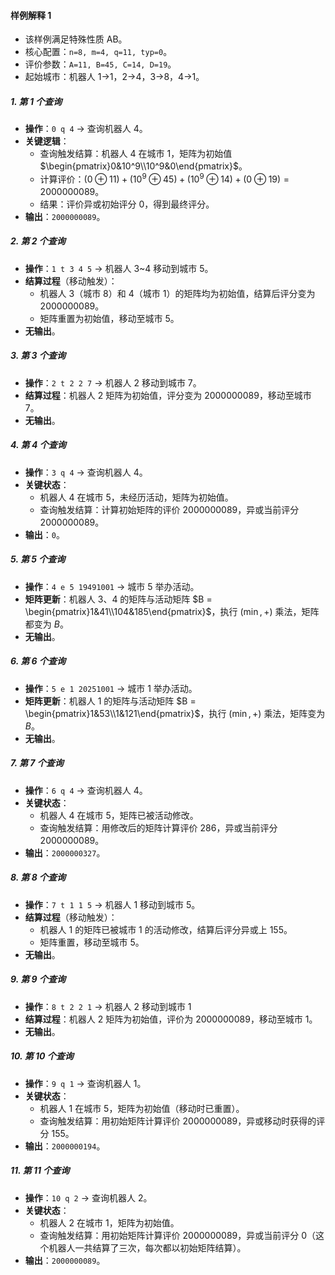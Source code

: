 #### 样例解释 1

- 该样例满足特殊性质 AB。
- 核心配置：`n=8, m=4, q=11, typ=0`。
- 评价参数：`A=11, B=45, C=14, D=19`。
- 起始城市：机器人 1→1，2→4，3→8，4→1。

##### 1. 第 1 个查询

- **操作**：`0 q 4` → 查询机器人 4。
- **关键逻辑**：
  - 查询触发结算：机器人 4 在城市 1，矩阵为初始值 $\begin{pmatrix}0&10^9\\10^9&0\end{pmatrix}$。
  - 计算评价：$(0\oplus11)+(10^9\oplus45)+(10^9\oplus14)+(0\oplus19)=2000000089$。
  - 结果：评价异或初始评分 0，得到最终评分。
- **输出**：`2000000089`。

##### 2. 第 2 个查询

- **操作**：`1 t 3 4 5` → 机器人 3\~4 移动到城市 5。
- **结算过程**（移动触发）：
  - 机器人 3（城市 8）和 4（城市 1）的矩阵均为初始值，结算后评分变为 $2000000089$。
  - 矩阵重置为初始值，移动至城市 5。
- **无输出**。

##### 3. 第 3 个查询

- **操作**：`2 t 2 2 7` → 机器人 2 移动到城市 7。
- **结算过程**：机器人 2 矩阵为初始值，评分变为 $2000000089$，移动至城市 7。
- **无输出**。

##### 4. 第 4 个查询

- **操作**：`3 q 4` → 查询机器人 4。
- **关键状态**：
  - 机器人 4 在城市 5，未经历活动，矩阵为初始值。
  - 查询触发结算：计算初始矩阵的评价 $2000000089$，异或当前评分 $2000000089$。
- **输出**：`0`。

##### 5. 第 5 个查询

- **操作**：`4 e 5 19491001` → 城市 5 举办活动。
- **矩阵更新**：机器人 3、4 的矩阵与活动矩阵 $B = \begin{pmatrix}1&41\\104&185\end{pmatrix}$，执行 $(\min, +)$ 乘法，矩阵都变为 $B$。
- **无输出**。

##### 6. 第 6 个查询

- **操作**：`5 e 1 20251001` → 城市 1 举办活动。
- **矩阵更新**：机器人 1 的矩阵与活动矩阵 $B = \begin{pmatrix}1&53\\1&121\end{pmatrix}$，执行 $(\min, +)$ 乘法，矩阵变为 $B$。
- **无输出**。

##### 7. 第 7 个查询

- **操作**：`6 q 4` → 查询机器人 4。
- **关键状态**：
  - 机器人 4 在城市 5，矩阵已被活动修改。
  - 查询触发结算：用修改后的矩阵计算评价 $286$，异或当前评分 $2000000089$。
- **输出**：`2000000327`。

##### 8. 第 8 个查询

- **操作**：`7 t 1 1 5` → 机器人 1 移动到城市 5。
- **结算过程**（移动触发）：
  - 机器人 1 的矩阵已被城市 1 的活动修改，结算后评分异或上 $155$。
  - 矩阵重置，移动至城市 5。
- **无输出**。

##### 9. 第 9 个查询

- **操作**：`8 t 2 2 1` → 机器人 2 移动到城市 1
- **结算过程**：机器人 2 矩阵为初始值，评价为 $2000000089$，移动至城市 1。
- **无输出**。

##### 10. 第 10 个查询

- **操作**：`9 q 1` → 查询机器人 1。
- **关键状态**：
  - 机器人 1 在城市 5，矩阵为初始值（移动时已重置）。
  - 查询触发结算：用初始矩阵计算评价 $2000000089$，异或移动时获得的评分 $155$。
- **输出**：`2000000194`。

##### 11. 第 11 个查询

- **操作**：`10 q 2` → 查询机器人 2。
- **关键状态**：
  - 机器人 2 在城市 1，矩阵为初始值。
  - 查询触发结算：用初始矩阵计算评价 $2000000089$，异或当前评分 $0$（这个机器人一共结算了三次，每次都以初始矩阵结算）。
- **输出**：`2000000089`。
